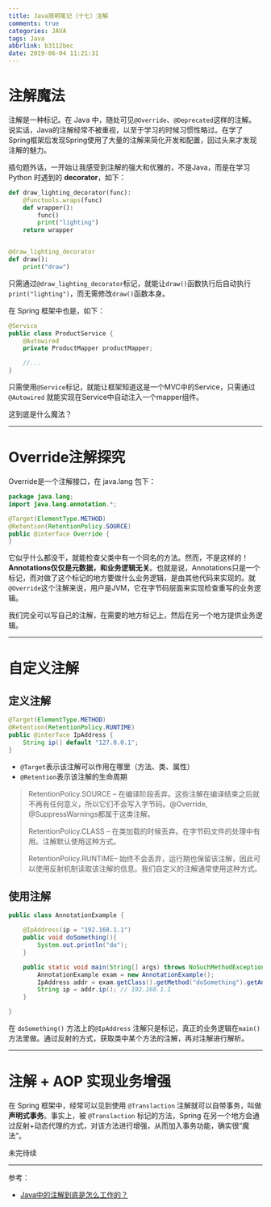 ```yaml
---
title: Java简明笔记（十七）注解
comments: true
categories: JAVA
tags: Java
abbrlink: b3112bec
date: 2019-06-04 11:21:31
---
```


# 注解魔法

注解是一种标记。在 Java 中，随处可见`@Override`、`@Deprecated`这样的注解。说实话，Java的注解经常不被重视，以至于学习的时候习惯性略过。在学了Spring框架后发现Spring使用了大量的注解来简化开发和配置，回过头来才发现注解的魅力。

插句题外话，一开始让我感受到注解的强大和优雅的，不是Java，而是在学习 Python 时遇到的 **decorator**，如下：

```python
def draw_lighting_decorator(func):
    @functools.wraps(func)
    def wrapper():
        func()
        print("lighting")
    return wrapper


@draw_lighting_decorator
def draw():
    print("draw")
```

只需通过`@draw_lighting_decorator`标记，就能让`draw()`函数执行后自动执行`print("lighting")`，而无需修改`draw()`函数本身。

在 Spring 框架中也是，如下：

```java
@Service
public class ProductService {
    @Autowired
    private ProductMapper productMapper;

    //...
}
```

只需使用`@Service`标记，就能让框架知道这是一个MVC中的Service，只需通过`@Autowired` 就能实现在Service中自动注入一个mapper组件。

这到底是什么魔法？

<!-- more -->

---

# Override注解探究

Override是一个注解接口，在 java.lang 包下：

```java
package java.lang;
import java.lang.annotation.*;

@Target(ElementType.METHOD)
@Retention(RetentionPolicy.SOURCE)
public @interface Override {
}
```

它似乎什么都没干，就能检查父类中有一个同名的方法。然而，不是这样的！**Annotations仅仅是元数据，和业务逻辑无关**。也就是说，Annotations只是一个标记，而对做了这个标记的地方要做什么业务逻辑，是由其他代码来实现的。就`@Override`这个注解来说，用户是JVM，它在字节码层面来实现检查重写的业务逻辑。

我们完全可以写自己的注解，在需要的地方标记上，然后在另一个地方提供业务逻辑。

---

# 自定义注解

## 定义注解

```java
@Target(ElementType.METHOD)
@Retention(RetentionPolicy.RUNTIME)
public @interface IpAddress {
    String ip() default "127.0.0.1";
}
```

- `@Target`表示该注解可以作用在哪里（方法、类、属性）
- `@Retention`表示该注解的生命周期

> RetentionPolicy.SOURCE – 在编译阶段丢弃。这些注解在编译结束之后就不再有任何意义，所以它们不会写入字节码。@Override, @SuppressWarnings都属于这类注解。
>
> RetentionPolicy.CLASS – 在类加载的时候丢弃。在字节码文件的处理中有用。注解默认使用这种方式。
>
> RetentionPolicy.RUNTIME– 始终不会丢弃，运行期也保留该注解，因此可以使用反射机制读取该注解的信息。我们自定义的注解通常使用这种方式。

## 使用注解

```java
public class AnnotationExample {

    @IpAddress(ip = "192.168.1.1")
    public void doSomething(){
        System.out.println("do");
    }

    public static void main(String[] args) throws NoSuchMethodException {
        AnnotationExample exam = new AnnotationExample();
        IpAddress addr = exam.getClass().getMethod("doSomething").getAnnotation(IpAddress.class);
        String ip = addr.ip(); // 192.168.1.1
    }

}
```

在 `doSomething()` 方法上的`@IpAddress` 注解只是标记，真正的业务逻辑在`main()`方法里做。通过反射的方式，获取类中某个方法的注解，再对注解进行解析。

---

# 注解 + AOP 实现业务增强

在 Spring 框架中，经常可以见到使用 `@Translaction` 注解就可以自带事务，叫做 **声明式事务**。事实上，被 `@Translaction` 标记的方法，Spring 在另一个地方会通过反射+动态代理的方式，对该方法进行增强，从而加入事务功能，确实很“魔法”。

未完待续

---

参考：
- [Java中的注解到底是怎么工作的？](https://zhuanlan.zhihu.com/p/67967745)
